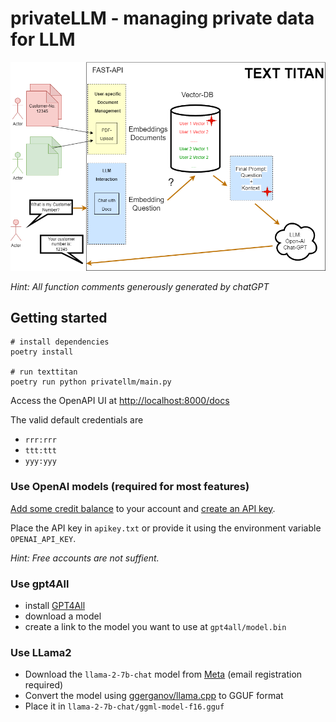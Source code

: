# privateLLM - managing private data for LLM

![concept of privateLLM](concept.png)

*Hint: All function comments generously generated by chatGPT*

## Getting started
```shell
# install dependencies
poetry install

# run texttitan
poetry run python privatellm/main.py
```

Access the OpenAPI UI at [http://localhost:8000/docs](http://localhost:8000/docs)

The valid default credentials are
* `rrr:rrr`
* `ttt:ttt`
* `yyy:yyy`

### Use OpenAI models (required for most features)
[Add some credit balance](https://platform.openai.com/account/billing/overview) to your account and [create an API key](https://platform.openai.com/account/api-keys).

Place the API key in `apikey.txt` or provide it using the environment variable `OPENAI_API_KEY`.


*Hint: Free accounts are not suffient.*

### Use gpt4All
* install [GPT4All](https://gpt4all.io/)
* download a model
* create a link to the model you want to use at `gpt4all/model.bin`

### Use LLama2
* Download the `llama-2-7b-chat` model from [Meta](https://ai.meta.com/resources/models-and-libraries/llama-downloads/) (email registration required)
* Convert the model using [ggerganov/llama.cpp](https://github.com/ggerganov/llama.cpp/blob/master/convert.py) to GGUF format
* Place it in `llama-2-7b-chat/ggml-model-f16.gguf`